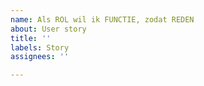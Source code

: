 ```yaml
---
name: Als ROL wil ik FUNCTIE, zodat REDEN
about: User story
title: ''
labels: Story
assignees: ''

---
```



